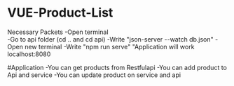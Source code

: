 # VUE-Product-List

Necessary Packets 
-Open terminal  
-Go to api folder (cd .. and cd api) 
-Write "json-server --watch db.json" 
-Open new terminal 
-Write "npm run serve" 
"Application will work localhost:8080

#Application
-You can get products from Restfulapi
-You can add product to Api and service
-You can update product on service and api
